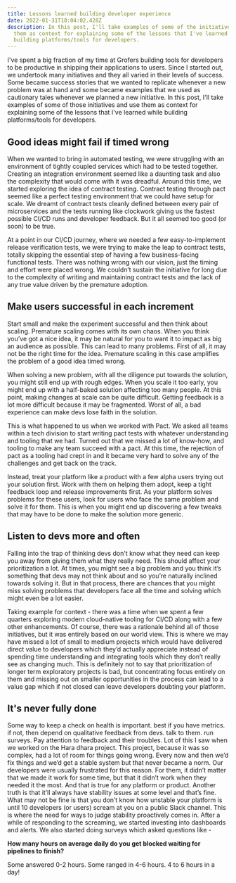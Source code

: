 ```yaml
---
title: Lessons learned building developer experience
date: 2022-01-31T18:04:02.428Z
description: In this post, I'll take examples of some of the initiatives and use
  them as context for explaining some of the lessons that I've learned while
  building platforms/tools for developers.
---
```

I've spent a big fraction of my time at Grofers building tools for developers to be productive in shipping their applications to users. Since I started out, we undertook many initiatives and they all varied in their levels of success. Some became success stories that we wanted to replicate whenever a new problem was at hand and some became examples that we used as cautionary tales whenever we planned a new initiative. In this post, I'll take examples of some of those initiatives and use them as context for explaining some of the lessons that I've learned while building platforms/tools for developers.

## Good ideas might fail if timed wrong

When we wanted to bring in automated testing, we were struggling with an environment of tightly coupled services which had to be tested together. Creating an integration environment seemed like a daunting task and also the complexity that would come with it was dreadful. Around this time, we started exploring the idea of contract testing. Contract testing through pact seemed like a perfect testing environment that we could have setup for scale. We dreamt of contract tests cleanly defined between every pair of microservices and the tests running like clockwork giving us the fastest possible CI/CD runs and developer feedback. But it all seemed too good (or soon) to be true.

At a point in our CI/CD journey, where we needed a few easy-to-implement release verification tests, we were trying to make the leap to contract tests, totally skipping the essential step of having a few business-facing functional tests. There was nothing wrong with our vision, just the timing and effort were placed wrong. We couldn’t sustain the initiative for long due to the complexity of writing and maintaining contract tests and the lack of any true value driven by the premature adoption.

## Make users successful in each increment

Start small and make the experiment successful and then think about scaling. Premature scaling comes with its own chaos. When you think you’ve got a nice idea, it may be natural for you to want it to impact as big an audience as possible. This can lead to many problems. First of all, it may not be the right time for the idea. Premature scaling in this case amplifies the problem of a good idea timed wrong.

When solving a new problem, with all the diligence put towards the solution, you might still end up with rough edges. When you scale it too early, you might end up with a half-baked solution affecting too many people. At this point, making changes at scale can be quite difficult. Getting feedback is a lot more difficult because it may be fragmented. Worst of all, a bad experience can make devs lose faith in the solution.

This is what happened to us when we worked with Pact. We asked all teams within a tech division to start writing pact tests with whatever understanding and tooling that we had. Turned out that we missed a lot of know-how, and tooling to make any team succeed with a pact. At this time, the rejection of pact as a tooling had crept in and it became very hard to solve any of the challenges and get back on the track.

Instead, treat your platform like a product with a few alpha users trying out your solution first. Work with them on helping them adopt, keep a tight feedback loop and release improvements first. As your platform solves problems for these users, look for users who face the same problem and solve it for them. This is when you might end up discovering a few tweaks that may have to be done to make the solution more generic.

## Listen to devs more and often

Falling into the trap of thinking devs don't know what they need can keep you away from giving them what they really need. This should affect your prioritization a lot. At times, you might see a big problem and you think it’s something that devs may not think about and so you’re naturally inclined towards solving it. But in that process, there are chances that you might miss solving problems that developers face all the time and solving which might even be a lot easier.

Taking example for context - there was a time when we spent a few quarters exploring modern cloud-native tooling for CI/CD along with a few other enhancements. Of course, there was a rationale behind all of those initiatives, but it was entirely based on our world view. This is where we may have missed a lot of small to medium projects which would have delivered direct value to developers which they’d actually appreciate instead of spending time understanding and integrating tools which they don’t really see as changing much. This is definitely not to say that prioritization of longer term exploratory projects is bad, but concentrating focus entirely on them and missing out on smaller opportunities in the process can lead to a value gap which if not closed can leave developers doubting your platform.

## It's never fully done

Some way to keep a check on health is important. best if you have metrics. if not, then depend on qualitative feedback from devs. talk to them. run surveys. Pay attention to feedback and their troubles. Lot of this I saw when we worked on the Hara dhara project. This project, because it was so complex, had a lot of room for things going wrong. Every now and then we’d fix things and we’d get a stable system but that never became a norm. Our developers were usually frustrated for this reason. For them, it didn’t matter that we made it work for some time, but that it didn’t work when they needed it the most. And that is true for any platform or product. Another truth is that it’ll always have stability issues at some level and that’s fine. What may not be fine is that you don’t know how unstable your platform is until 10 developers (or users) scream at you on a public Slack channel. This is where the need for ways to judge stability proactively comes in. After a while of responding to the screaming, we started investing into dashboards and alerts. We also started doing surveys which asked questions like -

**How many hours on average daily do you get blocked waiting for pipelines to finish?**

Some answered 0-2 hours. Some ranged in 4-6 hours. 4 to 6 hours in a day!
